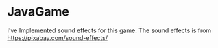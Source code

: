 # JavaGame






I've Implemented sound effects for this game. The sound effects is from https://pixabay.com/sound-effects/
